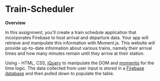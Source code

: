 # Train-Scheduler

**Overview**

In this assignment, you'll create a train schedule application that incorporates Firebase to host arrival and departure data. Your app will retrieve and manipulate this information with Moment.js. This website will provide up-to-date information about various trains, namely their arrival times and how many minutes remain until they arrive at their station.

Using - HTML, CSS, [jQuery](https://jquery.com/) to manipulate the DOM and [momentjs](http://momentjs.com/) for the time logic. The data collected from user input is stored in a [Firebase database](https://firebase.google.com/) and then pulled down to populate the table. 